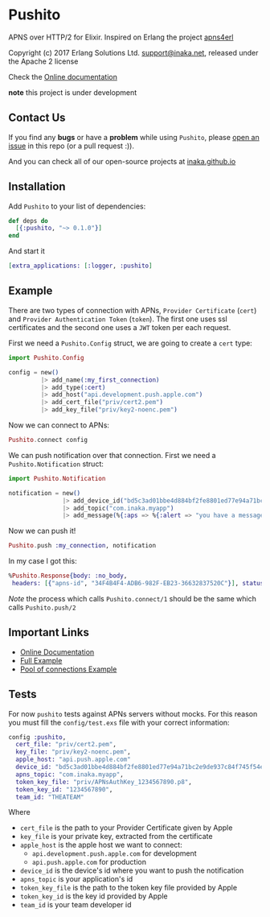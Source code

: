 # Pushito
APNS over HTTP/2 for Elixir. Inspired on Erlang the project [apns4erl](https://github.com/inaka/apns4erl)

Copyright (c) 2017 Erlang Solutions Ltd. <support@inaka.net>, released under the Apache 2 license

Check the [Online documentation](http://hexdocs.pm/pushito)

**note** this project is under development

## Contact Us
If you find any **bugs** or have a **problem** while using `Pushito`, please [open an issue](https://github.com/inaka/pushito/issues/new) in this repo (or a pull request :)).

And you can check all of our open-source projects at [inaka.github.io](http://inaka.github.io)

## Installation

Add `Pushito` to your list of dependencies:

```elixir
def deps do
  [{:pushito, "~> 0.1.0"}]
end
```

And start it

```elixir
[extra_applications: [:logger, :pushito]
```

## Example

There are two types of connection with APNs, `Provider Certificate` (`cert`) and `Provider Authentication Token` (`token`). The first one uses ssl certificates and the second one uses a `JWT` token per each request.

First we need a `Pushito.Config` struct, we are going to create a `cert` type:

```elixir
import Pushito.Config

config = new()
         |> add_name(:my_first_connection)
         |> add_type(:cert)
         |> add_host("api.development.push.apple.com")
         |> add_cert_file("priv/cert2.pem")
         |> add_key_file("priv/key2-noenc.pem")
```

Now we can connect to APNs:

```elixir
Pushito.connect config
```

We can push notification over that connection. First we need a `Pushito.Notification` struct:

```elixir
import Pushito.Notification

notification = new()
               |> add_device_id("bd5c3ad01bbe4d884bf2fe8801ed77e94a71bc2e9de937c84f745f54eb4cb2f4")
               |> add_topic("com.inaka.myapp")
               |> add_message(%{:aps => %{:alert => "you have a message!!"}})
```

Now we can push it!

```elixir
Pushito.push :my_connection, notification
```

In my case I got this:

```elixir
%Pushito.Response{body: :no_body,
 headers: [{"apns-id", "34F4B4F4-ADB6-982F-EB23-36632837520C"}], status: 200}
 ```

 *Note* the process which calls `Pushito.connect/1` should be the same which calls `Pushito.push/2`

## Important Links

- [Online Documentation](http://hexdocs.pm/pushito)
- [Full Example](examples/pusher/README.md)
- [Pool of connections Example](examples/push_pool/README.md)

## Tests

For now `pushito` tests against APNs servers without mocks. For this reason you must fill the `config/test.exs` file with your correct information:

```elixir
config :pushito,
  cert_file: "priv/cert2.pem",
  key_file: "priv/key2-noenc.pem",
  apple_host: "api.push.apple.com"
  device_id: "bd5c3ad01bbe4d884bf2fe8801ed77e94a71bc2e9de937c84f745f54eb4cb2f4",
  apns_topic: "com.inaka.myapp",
  token_key_file: "priv/APNsAuthKey_1234567890.p8",
  token_key_id: "1234567890",
  team_id: "THEATEAM"
```

Where
- `cert_file` is the path to your Provider Certificate given by Apple
- `key_file` is your private key, extracted from the certificate
- `apple_host` is the apple host we want to connect:
  -  `api.development.push.apple.com` for development
  -  `api.push.apple.com` for production
- `device_id` is the device's id where you want to push the notification
- `apns_topic` is your application's id
- `token_key_file` is the path to the token key file provided by Apple
- `token_key_id` is the key id provided by Apple
- `team_id` is your team developer id
